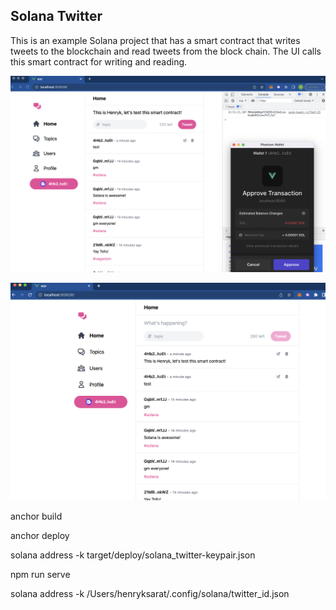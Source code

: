 ## Solana Twitter

This is an example Solana project that has a smart contract that writes tweets to the blockchain and read tweets from the block chain. The UI calls this smart contract for writing and reading. 

![This is an image](https://github.com/henryksarat/solana-twitter/blob/main/assets/solana_twitter_one.png)

![This is an image](https://github.com/henryksarat/solana-twitter/blob/main/assets/solana_twitter_two.png)



anchor build

anchor deploy

solana address -k target/deploy/solana_twitter-keypair.json


npm run serve


solana address -k /Users/henryksarat/.config/solana/twitter_id.json

